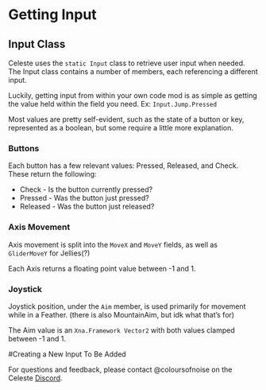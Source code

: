 # Getting Input
## Input Class

Celeste uses the `static Input` class to retrieve user input when needed. The Input class contains a number of members, each referencing a different input.

Luckily, getting input from within your own code mod is as simple as getting the value held within the field you need.
Ex: `Input.Jump.Pressed`

Most values are pretty self-evident, such as the state of a button or key, represented as a boolean, but some require a little more explanation.

### Buttons
Each button has a few relevant values: Pressed, Released, and Check. These return the following:
- Check - Is the button currently pressed?
- Pressed - Was the button just pressed?
- Released - Was the button just released?

### Axis Movement
Axis movement is split into the `MoveX` and `MoveY` fields, as well as `GliderMoveY` for Jellies(?)

Each Axis returns a floating point value between -1 and 1.

### Joystick
Joystick position, under the `Aim` member, is used primarily for movement while in a Feather. (there is also MountainAim, but idk what that’s for)

The Aim value is an `Xna.Framework Vector2` with both values clamped between -1 and 1.

#Creating a New Input
To Be Added

For questions and feedback, please contact @coloursofnoise on the Celeste [Discord](https://discord.gg/6qjaePQ).

